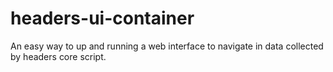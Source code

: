 # headers-ui-container
An easy way to up and running a web interface to navigate in data collected by headers core script.
